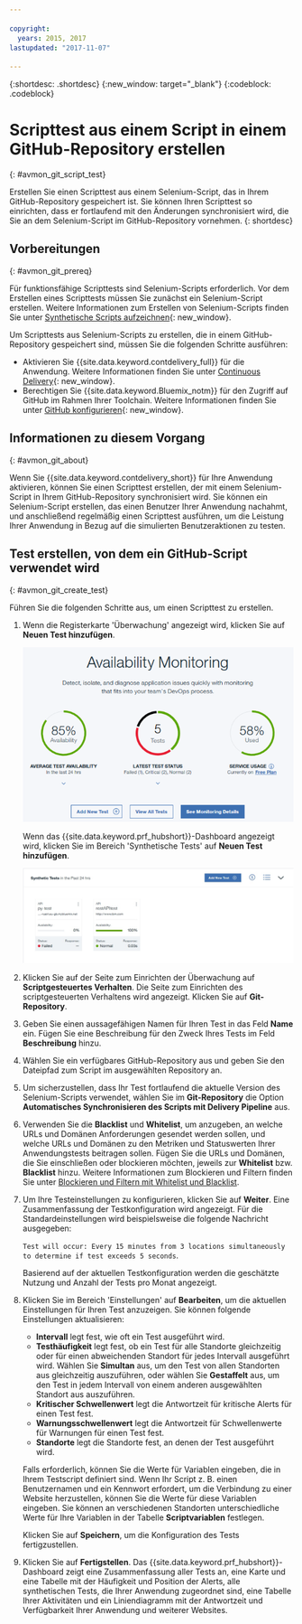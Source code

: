 ```yaml
---

copyright:
  years: 2015, 2017
lastupdated: "2017-11-07"

---
```


{:shortdesc: .shortdesc}
{:new_window: target="_blank"}
{:codeblock: .codeblock}

# Scripttest aus einem Script in einem GitHub-Repository erstellen
{: #avmon_git_script_test}

Erstellen Sie einen Scripttest aus einem Selenium-Script, das in Ihrem GitHub-Repository gespeichert ist. Sie können Ihren Scripttest so einrichten, dass er fortlaufend mit den Änderungen synchronisiert wird, die Sie an dem Selenium-Script im GitHub-Repository vornehmen.
{: shortdesc}

## Vorbereitungen
{: #avmon_git_prereq}

Für funktionsfähige Scripttests sind Selenium-Scripts erforderlich. Vor dem Erstellen eines Scripttests müssen Sie zunächst ein Selenium-Script erstellen. Weitere Informationen zum Erstellen von Selenium-Scripts finden Sie unter [Synthetische Scripts aufzeichnen](http://www.ibm.com/support/knowledgecenter/SSMKFH/com.ibm.apmaas.doc/install/admin_syn_record_script.htm "(Wird in neuer Registerkarte oder neuem Fenster geöffnet)"){: new_window}.

Um Scripttests aus Selenium-Scripts zu erstellen, die in einem GitHub-Repository gespeichert sind, müssen Sie die folgenden Schritte ausführen:

-   Aktivieren Sie {{site.data.keyword.contdelivery_full}} für die Anwendung. Weitere Informationen finden Sie unter [Continuous Delivery](../ContinuousDelivery/index.html "(Wird in neuer Registerkarte oder neuem Fenster geöffnet)"){: new_window}.
-   Berechtigen Sie {{site.data.keyword.Bluemix_notm}} für den Zugriff auf GitHub im Rahmen Ihrer Toolchain. Weitere Informationen finden Sie unter [GitHub konfigurieren](../ContinuousDelivery/toolchains_integrations.html#github "(Wird in neuer Registerkarte oder neuem Fenster geöffnet)"){: new_window}.

## Informationen zu diesem Vorgang
{: #avmon_git_about}

Wenn Sie {{site.data.keyword.contdelivery_short}} für Ihre Anwendung aktivieren, können Sie einen Scripttest erstellen, der mit einem Selenium-Script in Ihrem GitHub-Repository synchronisiert wird. Sie können ein Selenium-Script erstellen, das einen Benutzer Ihrer Anwendung nachahmt, und anschließend regelmäßig einen Scripttest ausführen, um die Leistung Ihrer Anwendung in Bezug auf die simulierten Benutzeraktionen zu testen.

## Test erstellen, von dem ein GitHub-Script verwendet wird
{: #avmon_git_create_test}

Führen Sie die folgenden Schritte aus, um einen Scripttest zu erstellen.

1.  Wenn die Registerkarte 'Überwachung' angezeigt wird, klicken Sie auf **Neuen Test hinzufügen**.

    ![Die Registerkarte 'Überwachung' für die Cloud Foundry-Anwendung](images/avmon_tab.png)

    Wenn das {{site.data.keyword.prf_hubshort}}-Dashboard angezeigt wird, klicken Sie im Bereich 'Synthetische Tests' auf **Neuen Test hinzufügen**.

    ![Die Schaltfläche 'Neuen Test hinzufügen' im Bereich 'Synthetische Tests'](images/syn_tests_pane.jpg)

2.  Klicken Sie auf der Seite zum Einrichten der Überwachung auf **Scriptgesteuertes Verhalten**. Die Seite zum Einrichten des scriptgesteuerten Verhaltens wird angezeigt. Klicken Sie auf **Git-Repository**.
3.  Geben Sie einen aussagefähigen Namen für Ihren Test in das Feld **Name** ein. Fügen Sie eine Beschreibung für den Zweck Ihres Tests im Feld **Beschreibung** hinzu.
4.  Wählen Sie ein verfügbares GitHub-Repository aus und geben Sie den Dateipfad zum Script im ausgewählten Repository an.
5.  Um sicherzustellen, dass Ihr Test fortlaufend die aktuelle Version des Selenium-Scripts verwendet, wählen Sie im **Git-Repository** die Option **Automatisches Synchronisieren des Scripts mit Delivery Pipeline** aus.
6.  Verwenden Sie die **Blacklist** und **Whitelist**, um anzugeben, an welche URLs und Domänen Anforderungen gesendet werden sollen, und welche URLs und Domänen zu den Metriken und Statuswerten Ihrer Anwendungstests beitragen sollen. Fügen Sie die URLs und Domänen, die Sie einschließen oder blockieren möchten, jeweils zur **Whitelist** bzw. **Blacklist** hinzu. Weitere Informationen zum Blockieren und Filtern finden Sie unter [Blockieren und Filtern mit Whitelist und Blacklist](avmon_whitelist_blacklist.html#avmon_whitelist_blacklist "Verwenden Sie die Whitelist und Blacklist, um festzulegen, an welche Ressourcen Anfragen gesendet werden sollen, und welche Ressourcen mit ihren Daten zu den Metriken und Statuswerten der Anwendungstests beitragen sollen. Whitelist und Blacklist sind nur für Tests von Webseiten und des scriptgesteuerten Verhaltens verfügbar.").
7.  Um Ihre Testeinstellungen zu konfigurieren, klicken Sie auf **Weiter**. Eine Zusammenfassung der Testkonfiguration wird angezeigt. Für die Standardeinstellungen wird beispielsweise die folgende Nachricht ausgegeben:

    ``Test will occur: Every 15 minutes from 3 locations simultaneously to determine if test exceeds 5 seconds``.

    Basierend auf der aktuellen Testkonfiguration werden die geschätzte Nutzung und Anzahl der Tests pro Monat angezeigt.

8.  Klicken Sie im Bereich 'Einstellungen' auf **Bearbeiten**, um die aktuellen Einstellungen für Ihren Test anzuzeigen. Sie können folgende Einstellungen aktualisieren:
    - **Intervall** legt fest, wie oft ein Test ausgeführt wird.
    - **Testhäufigkeit** legt fest, ob ein Test für alle Standorte gleichzeitig oder für einen abweichenden Standort für jedes Intervall ausgeführt wird. Wählen Sie **Simultan** aus, um den Test von allen Standorten aus gleichzeitig auszuführen, oder wählen Sie **Gestaffelt** aus, um den Test in jedem Intervall von einem anderen ausgewählten Standort aus auszuführen.
    - **Kritischer Schwellenwert** legt die Antwortzeit für kritische Alerts für einen Test fest.
    - **Warnungsschwellenwert** legt die Antwortzeit für Schwellenwerte für Warnungen für einen Test fest.
    - **Standorte** legt die Standorte fest, an denen der Test ausgeführt wird.

    Falls erforderlich, können Sie die Werte für Variablen eingeben, die in Ihrem Testscript definiert sind. Wenn Ihr Script z. B. einen Benutzernamen und ein Kennwort erfordert, um die Verbindung zu einer Website herzustellen, können Sie die Werte für diese Variablen eingeben. Sie können an verschiedenen Standorten unterschiedliche Werte für Ihre Variablen in der Tabelle **Scriptvariablen** festlegen.

    Klicken Sie auf **Speichern**, um die Konfiguration des Tests fertigzustellen.

9.  Klicken Sie auf **Fertigstellen**. Das {{site.data.keyword.prf_hubshort}}-Dashboard zeigt eine Zusammenfassung aller Tests an, eine Karte und eine Tabelle mit der Häufigkeit und Position der Alerts, alle synthetischen Tests, die Ihrer Anwendung zugeordnet sind, eine Tabelle Ihrer Aktivitäten und ein Liniendiagramm mit der Antwortzeit und Verfügbarkeit Ihrer Anwendung und weiterer Websites.
